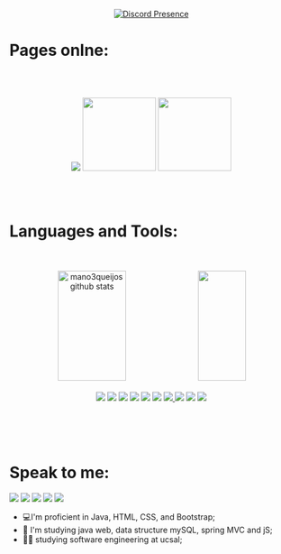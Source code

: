 


<div align="center">
  
  [![Discord Presence](https://lanyard-profile-readme.vercel.app/api/568234390568566784?bg=transparent)](https://discord.com/users/568234390568566784)
 
</div>   


# Pages onlne:

<div align="center">


<br>
<br>



<a style="text-decoration: none;" href="https://mano3queijos.github.io/bonfireWebsite/index.html"><img src="https://user-images.githubusercontent.com/101946589/235402029-d2fe3eac-5c66-404a-a6b4-4bdc8c2e1948.gif"></a>
<a style="text-decoration: none;" href="https://mano3queijos.github.io/heart/heart.html"><img height="130px" src="https://user-images.githubusercontent.com/101946589/235334767-6ee68318-2daf-483a-8f83-c22e23cd7454.png"></a>
<a style="text-decoration: none;" href="https://mano3queijos.github.io/pinkFloydFanPage/"><img height="130px" src="https://user-images.githubusercontent.com/101946589/235408950-bcb283e9-3f7a-4d7c-90fb-38bea64408ab.png"></a>

  
<br>
<br>
  
</div>



  
# Languages and Tools:
  
    
   <div align="center">

  <br>
<br>
  
<img width="49%" height="195px" src="https://github-readme-stats.vercel.app/api?username=mano3queijos&show_icons=true&count_private=true&hide_border=true&title_color=&text_color=2214ff&bg_color=0d1117" alt="mano3queijos github stats"/> 
  
  <img width="41%" height="195px" src="https://github-readme-stats.vercel.app/api/top-langs/?username=mano3queijos&layout=compact&hide_border=true&title_color=&text_color=2214ff&bg_color=0d1117"/>

  
<br>
<br>
  
  
</div> 

<div align="center">
<a href="https://www.devmedia.com.br/o-que-e-o-html5/25820"><img src="https://img.shields.io/badge/HTML5-E34F26?style=for-the-badge&logo=html5&logoColor=white"></a> 
<a href="https://developer.mozilla.org/pt-BR/docs/Web/CSS"><img src="https://img.shields.io/badge/CSS3-1572B6?style=for-the-badge&logo=css3&logoColor=white"></a>       
<a href="https://www.oracle.com/br/java/technologies/downloads/"><img src="https://img.shields.io/badge/Java-ED8B00?style=for-the-badge&logo=openjdk&logoColor=white"></a>      
<a href="https://getbootstrap.com/"><img src="https://img.shields.io/badge/Bootstrap-563D7C?style=for-the-badge&logo=bootstrap&logoColor=white"></a> 
<a href="https://developer.mozilla.org/pt-BR/docs/Web/JavaScript"><img src="https://img.shields.io/badge/JavaScript-323330?style=for-the-badge&logo=javascript&logoColor=F7DF1E"></a> 
<a href="https://www.mysql.com/"><img src="https://img.shields.io/badge/MySQL-005C84?style=for-the-badge&logo=mysql&logoColor=white"></a> 
<a href="https://pop.system76.com/"><img src="https://img.shields.io/badge/Pop!_OS-48B9C7?style=for-the-badge&logo=Pop!_OS&logoColor=white"</a> 
<a href="https://www.microsoft.com/pt-br/windows/?r=1"><img src="https://img.shields.io/badge/Windows-0078D6?style=for-the-badge&logo=windows&logoColor=white"></a> 
<a href="https://www.eclipse.org/downloads/"><img src="https://img.shields.io/badge/Eclipse-2C2255?style=for-the-badge&logo=eclipse&logoColor=white"></a> 
<a href="https://code.visualstudio.com/"><img src="https://img.shields.io/badge/VSCode-0078D4?style=for-the-badge&logo=visual%20studio%20code&logoColor=white"></a> 
</div>
  
<br>
<br>
<br>
<br>

  
# Speak to me:

  
<a href="https://github.com/mano3queijos"><img src="https://img.shields.io/badge/GitHub-100000?style=for-the-badge&logo=github&logoColor=white"></a> 
<a href="https://github.com/mano3queijos"><img src="https://img.shields.io/badge/LinkedIn-0077B5?style=for-the-badge&logo=linkedin&logoColor=white"></a>
<a href="https://wa.me/5571983838579"><img src="https://img.shields.io/badge/WhatsApp-25D366?style=for-the-badge&logo=whatsapp&logoColor=white&link"></a>
<a style="text-decoration: none;" href="mailto:emanuel.almeida@ucsal.edu.br"><img                 src="https://camo.githubusercontent.com/927d6b3961fa048ff7303daf291cb5869dfa25018997cf8c1373c2f6a85b1458/68747470733a2f2f696d672e736869656c64732e696f2f62616467652f2d476d61696c2d2532333333333f7374796c653d666f722d7468652d6261646765266c6f676f3d676d61696c266c6f676f436f6c6f723d7768697465" data-canonical-src="https://img.shields.io/badge/-Gmail-%23333?style=for-the-badge&amp;logo=gmail&amp;logoColor=white" style="max-width: 100%;"></a>
<a style="text-decoration: none;" href="https://youtube.com/@emanuelalmeida7723"><img src="https://camo.githubusercontent.com/d79c5549652f9c7690992eb49571d216a70a480681561cbd93bfbfc77c491e54/68747470733a2f2f696d672e736869656c64732e696f2f62616467652f596f75547562652d4646303030303f7374796c653d666f722d7468652d6261646765266c6f676f3d796f7574756265266c6f676f436f6c6f723d7768697465" data-canonical-src="https://img.shields.io/badge/YouTube-FF0000?style=for-the-badge&amp;logo=youtube&amp;logoColor=white" style="max-width: 100%;"></a>
 

</div>  
 

     

  

- 💻I'm proficient in Java, HTML, CSS, and Bootstrap;
- 🌱 I'm studying java web, data structure mySQL, spring MVC and jS;
- 👨‍🎓 studying software engineering at ucsal;  


   
<!--
**mno3queijos/mano3queijos** is a ✨ _special_ ✨ repository because its `README.md` (this file) appears on your GitHub profile.

Here are some ideas to get you started:

- 🔭 I’m currently working on ...
- 🌱 I’m currently learning ...
- 👯 I’m looking to collaborate on ...
- 🤔 I’m looking for help with ...
- 💬 Ask me about ...
- 📫 How to reach me: ...
- 😄 Pronouns: ...
- ⚡ Fun fact: ...
-->







